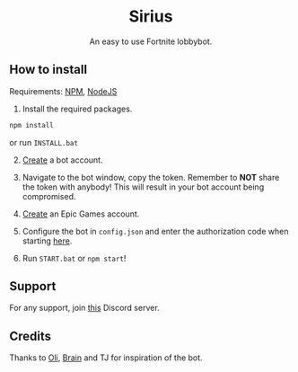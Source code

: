 <h1 align="center">Sirius</h1>
<p align="center">An easy to use Fortnite lobbybot.</p>

## How to install
Requirements: [NPM](https://npmjs.com/get-npm), [NodeJS](https://nodejs.org)

1. Install the required packages.
```js
npm install
```
or run `INSTALL.bat`

2. [Create](https://discord.com/developers/applications) a bot account.

3. Navigate to the bot window, copy the token. Remember to **NOT** share the token with anybody! This will result in your bot account being compromised.

4. [Create](https://epicgames.com/id/register) an Epic Games account.

5. Configure the bot in `config.json` and enter the authorization code when starting [here](https://www.epicgames.com/id/logout?redirectUrl=https%3A//www.epicgames.com/id/login%3FredirectUrl%3Dhttps%253A%252F%252Fwww.epicgames.com%252Fid%252Fapi%252Fredirect%253FclientId%253D3446cd72694c4a4485d81b77adbb2141%2526responseType%253Dcode).

6. Run `START.bat` or `npm start`!

## Support
For any support, join [this](https://discord.gg/NOT_READY_YET) Discord server.

## Credits
Thanks to [Oli](https://github.com/xMistt), [Brain](https://github.com/BigBrain21) and TJ for inspiration of the bot.

